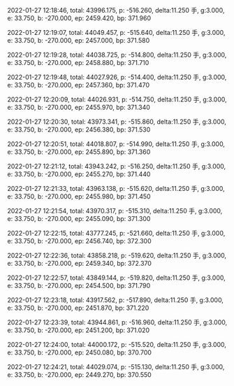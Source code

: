 2022-01-27 12:18:46, total: 43996.175, p: -516.260, delta:11.250 手, g:3.000, e: 33.750, b: -270.000, ep: 2459.420, bp: 371.960

2022-01-27 12:19:07, total: 44049.457, p: -515.640, delta:11.250 手, g:3.000, e: 33.750, b: -270.000, ep: 2457.000, bp: 371.580

2022-01-27 12:19:28, total: 44038.725, p: -514.800, delta:11.250 手, g:3.000, e: 33.750, b: -270.000, ep: 2458.880, bp: 371.710

2022-01-27 12:19:48, total: 44027.926, p: -514.400, delta:11.250 手, g:3.000, e: 33.750, b: -270.000, ep: 2457.360, bp: 371.470

2022-01-27 12:20:09, total: 44026.931, p: -514.750, delta:11.250 手, g:3.000, e: 33.750, b: -270.000, ep: 2455.970, bp: 371.340

2022-01-27 12:20:30, total: 43973.341, p: -515.860, delta:11.250 手, g:3.000, e: 33.750, b: -270.000, ep: 2456.380, bp: 371.530

2022-01-27 12:20:51, total: 44018.807, p: -514.990, delta:11.250 手, g:3.000, e: 33.750, b: -270.000, ep: 2455.890, bp: 371.360

2022-01-27 12:21:12, total: 43943.242, p: -516.250, delta:11.250 手, g:3.000, e: 33.750, b: -270.000, ep: 2455.270, bp: 371.440

2022-01-27 12:21:33, total: 43963.138, p: -515.620, delta:11.250 手, g:3.000, e: 33.750, b: -270.000, ep: 2455.980, bp: 371.450

2022-01-27 12:21:54, total: 43970.317, p: -515.310, delta:11.250 手, g:3.000, e: 33.750, b: -270.000, ep: 2455.090, bp: 371.300

2022-01-27 12:22:15, total: 43777.245, p: -521.660, delta:11.250 手, g:3.000, e: 33.750, b: -270.000, ep: 2456.740, bp: 372.300

2022-01-27 12:22:36, total: 43858.218, p: -519.620, delta:11.250 手, g:3.000, e: 33.750, b: -270.000, ep: 2459.340, bp: 372.370

2022-01-27 12:22:57, total: 43849.144, p: -519.820, delta:11.250 手, g:3.000, e: 33.750, b: -270.000, ep: 2454.500, bp: 371.790

2022-01-27 12:23:18, total: 43917.562, p: -517.890, delta:11.250 手, g:3.000, e: 33.750, b: -270.000, ep: 2451.870, bp: 371.220

2022-01-27 12:23:39, total: 43944.861, p: -516.960, delta:11.250 手, g:3.000, e: 33.750, b: -270.000, ep: 2451.200, bp: 371.020

2022-01-27 12:24:00, total: 44000.172, p: -515.520, delta:11.250 手, g:3.000, e: 33.750, b: -270.000, ep: 2450.080, bp: 370.700

2022-01-27 12:24:21, total: 44029.074, p: -515.130, delta:11.250 手, g:3.000, e: 33.750, b: -270.000, ep: 2449.270, bp: 370.550
